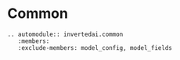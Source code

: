 # Common


```{eval-rst}
.. automodule:: invertedai.common
   :members:
   :exclude-members: model_config, model_fields
```

